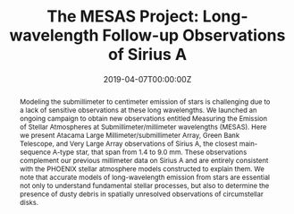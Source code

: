 ---
title: "The MESAS Project: Long-wavelength Follow-up Observations of Sirius A"
authors:
- White, Jacob Aaron
- Aufdenberg, J
- Boley, A. C
- Devlin, M
- Dicker, S
- Hauschildt, P
- Hughes, A. G
- Hughes, A. M
- Mason, B
- Matthews, B
- Moór, A
- Mroczkowski, T
- Romero, C
- Sievers, J
- Stanchfield, S
- admin
- Wilner, D
date: "2019-04-07T00:00:00Z"
doi: "10.3847/1538-4357/ab0e7f"

# Schedule page publish date (NOT publication's date).
publishDate: "2019-04-07T00:00:00Z"

# Publication type.
# Legend: 0 = Uncategorized; 1 = Conference paper; 2 = Journal article;
# 3 = Preprint / Working Paper; 4 = Report; 5 = Book; 6 = Book section;
# 7 = Thesis; 8 = Patent
publication_types: ["2"]

# Publication name and optional abbreviated publication name.
publication: "The Astrophysical Journal"
publication_short: "ApJ"

abstract: Modeling the submillimeter to centimeter emission of stars is challenging due to a lack of sensitive observations at these long wavelengths. We launched an ongoing campaign to obtain new observations entitled Measuring the Emission of Stellar Atmospheres at Submillimeter/millimeter wavelengths (MESAS). Here we present Atacama Large Millimeter/submillimeter Array, Green Bank Telescope, and Very Large Array observations of Sirius A, the closest main-sequence A-type star, that span from 1.4 to 9.0 mm. These observations complement our previous millimeter data on Sirius A and are entirely consistent with the PHOENIX stellar atmosphere models constructed to explain them. We note that accurate models of long-wavelength emission from stars are essential not only to understand fundamental stellar processes, but also to determine the presence of dusty debris in spatially unresolved observations of circumstellar disks.

# Summary. An optional shortened abstract.
summary: Here we present Atacama Large Millimeter/submillimeter Array, Green Bank Telescope, and Very Large Array observations of Sirius A, the closest main-sequence A-type star, that span from 1.4 to 9.0 mm.

tags:
- Atmósferas Estelares
- Cromosferas
- Estrellas de Secuencia Principal
- Radioastronomía
featured: false

# links:
# - name: ""
#   url: ""
url_pdf: https://iopscience.iop.org/article/10.3847/1538-4357/ab0e7f/pdf
url_code: ''
url_dataset: ''
url_poster: ''
url_project: ''
url_slides: ''
url_source: ''
url_video: ''

# Featured image
# To use, add an image named `featured.jpg/png` to your page's folder. 
image:
  caption: 'White et al. 2019'
  focal_point: ""
  preview_only: false

# Associated Projects (optional).
#   Associate this publication with one or more of your projects.
#   Simply enter your project's folder or file name without extension.
#   E.g. `internal-project` references `content/project/internal-project/index.md`.
#   Otherwise, set `projects: []`.
projects:
- mesas

# Slides (optional).
#   Associate this publication with Markdown slides.
#   Simply enter your slide deck's filename without extension.
#   E.g. `slides: "example"` references `content/slides/example/index.md`.
#   Otherwise, set `slides: ""`.
slides: ""
---